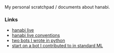 
My personal scratchpad / documents about hanabi.

### Links

* [hanabi live](https://hanabi.live/)
* [hanabi live conventions](https://github.com/Zamiell/hanabi-conventions)
* [two bots I wrote in python](https://github.com/fpvandoorn/hanabi)
* [start on a bot I contributed to in standard ML](https://github.com/fpvandoorn/hanabi-1)
